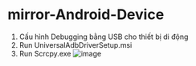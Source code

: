 # mirror-Android-Device
1. Cấu hình Debugging bằng USB cho thiết bị di động 
2. Run UniversalAdbDriverSetup.msi
3. Run Scrcpy.exe
![image](https://user-images.githubusercontent.com/42131590/154828131-d5dbf762-d094-4ccc-bbfe-db4a48e8fe4b.png)

